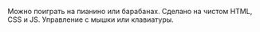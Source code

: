 Можно поиграть на пианино или барабанах. Сделано на чистом HTML, CSS и JS. Управление с мышки или клавиатуры.
